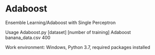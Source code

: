 # Adaboost
Ensemble Learning/Adaboost with Single Perceptron

Usage
Adaboost.py [dataset] [number of training]
Adaboost banana_data.csv 400

Work environment: Windows, Python 3.7, required packages installed

